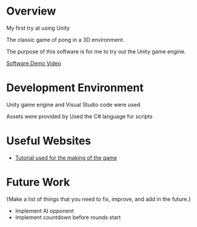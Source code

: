 # Overview

My first try at using Unity

The classic game of pong in a 3D environment.

The purpose of this software is for me to try out the Unity game engine.

[Software Demo Video](https://youtu.be/jJ9DnK3mZvE?feature=shared)

# Development Environment

Unity game engine and Visual Studio code were used

Assets were provided by
Used the C# language for scripts

# Useful Websites

* [Tutorial used for the making of the game]((https://www.youtube.com/watch?v=b3xgCUlst88))

# Future Work

{Make a list of things that you need to fix, improve, and add in the future.}
* Implement AI opponent
* Implement countdown before rounds start
